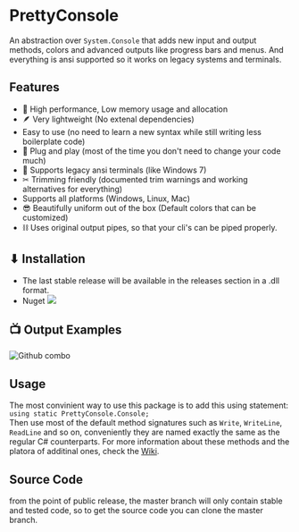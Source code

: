 # PrettyConsole

An abstraction over `System.Console` that adds new input and output methods, colors and advanced outputs like progress bars and menus. And everything is ansi supported so it works on legacy systems and terminals.

## Features

* 🚀 High performance, Low memory usage and allocation
* 🪶 Very lightweight (No extenal dependencies)
* Easy to use (no need to learn a new syntax while still writing less boilerplate code)
* 🔌 Plug and play (most of the time you don't need to change your code much)
* 💾 Supports legacy ansi terminals (like Windows 7)
* ✂ Trimming friendly (documented trim warnings and working alternatives for everything)
* Supports all platforms (Windows, Linux, Mac)
* 😎 Beautifully uniform out of the box (Default colors that can be customized)
* ⛓ Uses original output pipes, so that your cli's can be piped properly.

## ⬇ Installation

* The last stable release will be available in the releases section in a .dll format.
* Nuget   [![](https://img.shields.io/nuget/dt/PrettyConsole?label=Downloads)](https://www.nuget.org/packages/PrettyConsole/)

## 📺 Output Examples

![Github combo](https://user-images.githubusercontent.com/8972626/205510891-3f53e471-b731-4ce1-82aa-90e1f0015961.png)

## Usage

The most convinient way to use this package is to add this using statement: `using static PrettyConsole.Console;`  
Then use most of the default method signatures such as `Write`, `WriteLine`, `ReadLine` and so on, conveniently they are named exactly the same as the regular C# counterparts.
For more information about these methods and the platora of additinal ones, check the [Wiki](https://github.com/dusrdev/PrettyConsole/wiki).

## Source Code

from the point of public release, the master branch will only contain stable and tested code, so
to get the source code you can clone the master branch.
